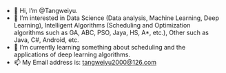 - 👋 Hi, I’m @Tangweiyu.
- 👀 I’m interested in Data Science (Data analysis, Machine Learning, Deep Learning), Intelligent Algorithms (Scheduling and Optimization algorithms such as GA, ABC, PSO, Jaya, HS, A*, etc.), Other such as Java, C#, Android, etc.
- 🌱 I’m currently learning something about scheduling and the applications of deep learning algorithms.
- 📫 My Email address is: tangweiyu2000@126.com

